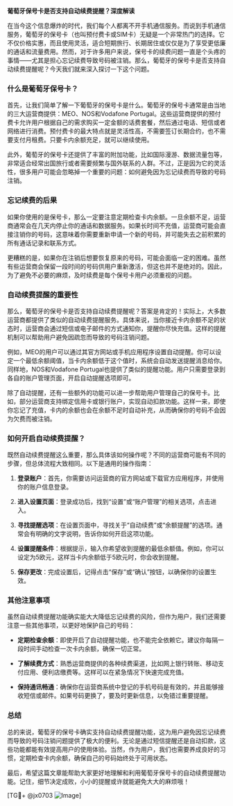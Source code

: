**葡萄牙保号卡是否支持自动续费提醒？深度解读**

在当今这个信息爆炸的时代，我们每个人都离不开手机通信服务。而说到手机通信服务，葡萄牙的保号卡（也叫预付费卡或SIM卡）无疑是一个非常热门的选择。它不仅价格实惠，而且使用灵活，适合短期旅行、长期居住或仅仅是为了享受更低廉的通话和流量费用。然而，对于许多用户来说，保号卡的续费问题一直是个头疼的事情——尤其是担心忘记续费导致号码被注销。那么，葡萄牙的保号卡是否支持自动续费提醒呢？今天我们就来深入探讨一下这个问题。

### 什么是葡萄牙保号卡？

首先，让我们简单了解一下葡萄牙的保号卡是什么。葡萄牙的保号卡通常是由当地的三大运营商提供：MEO、NOS和Vodafone Portugal。这些运营商提供的预付费卡允许用户根据自己的需求购买一定金额的话费套餐，然后通过电话、短信或者网络进行消费。预付费卡的最大特点就是灵活性高，不需要签订长期合约，也不需要支付月租费。只要卡内余额充足，就可以继续使用。

此外，葡萄牙的保号卡还提供了丰富的附加功能，比如国际漫游、数据流量包等，非常适合经常出国旅行或者需要频繁与国外联系的人群。不过，正是因为它的灵活性，很多用户可能会忽略掉一个重要的问题：如何避免因为忘记续费而导致的号码注销。

### 忘记续费的后果

如果你使用的是保号卡，那么一定要注意定期检查卡内余额。一旦余额不足，运营商通常会在几天内停止你的通话和数据服务。如果长时间不充值，运营商可能会直接注销你的号码，这意味着你需要重新申请一个新的号码，并可能失去之前积累的所有通话记录和联系方式。

更糟糕的是，如果你在注销后想要恢复原来的号码，可能会面临一定的困难。虽然有些运营商会保留一段时间的号码供用户重新激活，但这也并不是绝对的。因此，为了避免不必要的麻烦，及时续费是每个保号卡用户必须重视的问题。

### 自动续费提醒的重要性

那么，葡萄牙的保号卡是否支持自动续费提醒呢？答案是肯定的！实际上，大多数运营商都提供了类似的自动续费提醒服务。具体来说，当你接近卡内余额不足的状态时，运营商会通过短信或电子邮件的方式通知你，提醒你尽快充值。这样的提醒机制可以帮助用户避免因疏忽而导致的号码注销问题。

例如，MEO的用户可以通过其官方网站或手机应用程序设置自动提醒。你可以设定一个最低余额阈值，当卡内余额低于这个值时，系统会自动发送提醒消息给你。同样地，NOS和Vodafone Portugal也提供了类似的提醒功能。用户只需要登录到各自的账户管理页面，开启自动提醒选项即可。

除了自动提醒，还有一些额外的功能可以进一步帮助用户管理自己的保号卡。比如，部分运营商支持绑定信用卡或银行账户，实现自动扣款功能。这样一来，即使你忘记了充值，卡内的余额也会在余额不足时自动补充，从而确保你的号码不会因为欠费而被注销。

### 如何开启自动续费提醒？

既然自动续费提醒这么重要，那么具体该如何操作呢？不同的运营商可能有不同的步骤，但总体流程大致相同。以下是通用的操作指南：

1. **登录账户**：首先，你需要访问运营商的官方网站或下载官方应用程序，并使用你的账户信息登录。
   
2. **进入设置页面**：登录成功后，找到“设置”或“账户管理”的相关选项，点击进入。

3. **寻找提醒选项**：在设置页面中，寻找关于“自动续费”或“余额提醒”的选项。通常会有明确的文字说明，告诉你如何开启这项功能。

4. **设置提醒条件**：根据提示，输入你希望收到提醒的最低余额值。例如，你可以设定为5欧元，这样当卡内余额低于5欧元时，你会收到提醒。

5. **保存更改**：完成设置后，记得点击“保存”或“确认”按钮，以确保你的设置生效。

### 其他注意事项

虽然自动续费提醒功能确实能大大降低忘记续费的风险，但作为用户，我们还需要注意一些其他事项，以更好地保护自己的号码：

- **定期检查余额**：即使开启了自动提醒功能，也不能完全依赖它。建议你每隔一段时间手动检查一次卡内余额，确保一切正常。
  
- **了解续费方式**：熟悉运营商提供的各种续费渠道，比如网上银行转账、移动支付应用、便利店缴费等。这样可以在紧急情况下快速完成充值。

- **保持通讯畅通**：确保你在运营商系统中登记的手机号码是有效的，并且能够接收短信或邮件。如果号码更换了，要及时更新信息，以免错过重要提醒。

### 总结

总的来说，葡萄牙的保号卡确实支持自动续费提醒功能，这为用户避免因忘记续费而导致的号码注销问题提供了极大的便利。无论是通过短信提醒还是自动扣款，这些功能都能有效提高用户的使用体验。当然，作为用户，我们也需要养成良好的习惯，定期检查卡内余额，确保自己的号码始终处于可用状态。

最后，希望这篇文章能帮助大家更好地理解和利用葡萄牙保号卡的自动续费提醒功能。记住，细节决定成败，小小的提醒或许就能避免大大的麻烦哦！

[TG💪+ @jx0703 ![Image](https://github.com/user-attachments/assets/dbca1d08-cadb-493c-b0ec-ad6f7a83f270)]